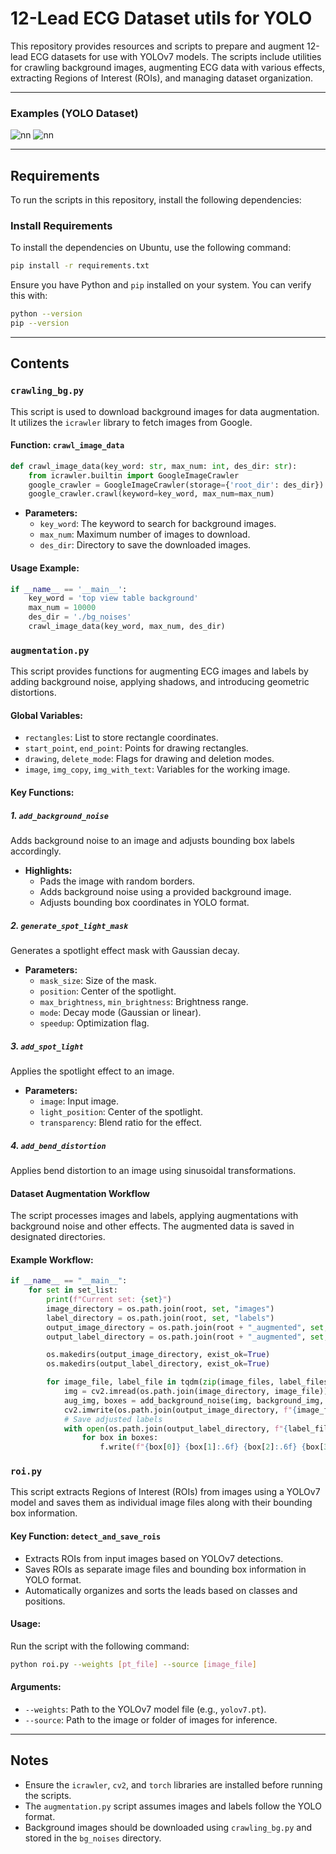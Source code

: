 # 12-Lead ECG Dataset utils for YOLO 

This repository provides resources and scripts to prepare and augment 12-lead ECG datasets for use with YOLOv7 models. The scripts include utilities for crawling background images, augmenting ECG data with various effects, extracting Regions of Interest (ROIs), and managing dataset organization.

***

### Examples (YOLO Dataset)
![nn](https://ifh.cc/g/AjB3F3.png)
![nn](https://ifh.cc/g/5cvLxR.png)


*** 
## Requirements
To run the scripts in this repository, install the following dependencies:


### Install Requirements
To install the dependencies on Ubuntu, use the following command:
```bash
pip install -r requirements.txt
```

Ensure you have Python and `pip` installed on your system. You can verify this with:
```bash
python --version
pip --version
```
***

## Contents

### `crawling_bg.py`
This script is used to download background images for data augmentation. It utilizes the `icrawler` library to fetch images from Google.

#### Function: `crawl_image_data`
```python
def crawl_image_data(key_word: str, max_num: int, des_dir: str):
    from icrawler.builtin import GoogleImageCrawler
    google_crawler = GoogleImageCrawler(storage={'root_dir': des_dir})
    google_crawler.crawl(keyword=key_word, max_num=max_num)
```

- **Parameters:**
  - `key_word`: The keyword to search for background images.
  - `max_num`: Maximum number of images to download.
  - `des_dir`: Directory to save the downloaded images.

#### Usage Example:
```python
if __name__ == '__main__':
    key_word = 'top view table background'
    max_num = 10000
    des_dir = './bg_noises'
    crawl_image_data(key_word, max_num, des_dir)
```

### `augmentation.py`
This script provides functions for augmenting ECG images and labels by adding background noise, applying shadows, and introducing geometric distortions.

#### Global Variables:
- `rectangles`: List to store rectangle coordinates.
- `start_point`, `end_point`: Points for drawing rectangles.
- `drawing`, `delete_mode`: Flags for drawing and deletion modes.
- `image`, `img_copy`, `img_with_text`: Variables for the working image.

#### Key Functions:

##### 1. `add_background_noise`
Adds background noise to an image and adjusts bounding box labels accordingly.

- **Highlights:**
  - Pads the image with random borders.
  - Adds background noise using a provided background image.
  - Adjusts bounding box coordinates in YOLO format.

##### 2. `generate_spot_light_mask`
Generates a spotlight effect mask with Gaussian decay.

- **Parameters:**
  - `mask_size`: Size of the mask.
  - `position`: Center of the spotlight.
  - `max_brightness`, `min_brightness`: Brightness range.
  - `mode`: Decay mode (Gaussian or linear).
  - `speedup`: Optimization flag.

##### 3. `add_spot_light`
Applies the spotlight effect to an image.

- **Parameters:**
  - `image`: Input image.
  - `light_position`: Center of the spotlight.
  - `transparency`: Blend ratio for the effect.

##### 4. `add_bend_distortion`
Applies bend distortion to an image using sinusoidal transformations.

#### Dataset Augmentation Workflow
The script processes images and labels, applying augmentations with background noise and other effects. The augmented data is saved in designated directories.

#### Example Workflow:
```python
if __name__ == "__main__":
    for set in set_list:
        print(f"Current set: {set}")
        image_directory = os.path.join(root, set, "images")
        label_directory = os.path.join(root, set, "labels")
        output_image_directory = os.path.join(root + "_augmented", set, "images")
        output_label_directory = os.path.join(root + "_augmented", set, "labels")

        os.makedirs(output_image_directory, exist_ok=True)
        os.makedirs(output_label_directory, exist_ok=True)

        for image_file, label_file in tqdm(zip(image_files, label_files), total=len(image_files), desc="Processing"):
            img = cv2.imread(os.path.join(image_directory, image_file))
            aug_img, boxes = add_background_noise(img, background_img, label_file)
            cv2.imwrite(os.path.join(output_image_directory, f"{image_file[:-4]}-augmented{image_file[-4:]}"), aug_img)
            # Save adjusted labels
            with open(os.path.join(output_label_directory, f"{label_file[:-4]}-augmented.txt"), 'w') as f:
                for box in boxes:
                    f.write(f"{box[0]} {box[1]:.6f} {box[2]:.6f} {box[3]:.6f} {box[4]:.6f}\n")
```

### `roi.py`
This script extracts Regions of Interest (ROIs) from images using a YOLOv7 model and saves them as individual image files along with their bounding box information.

#### Key Function: `detect_and_save_rois`
- Extracts ROIs from input images based on YOLOv7 detections.
- Saves ROIs as separate image files and bounding box information in YOLO format.
- Automatically organizes and sorts the leads based on classes and positions.

#### Usage:
Run the script with the following command:
```bash
python roi.py --weights [pt_file] --source [image_file]
```

#### Arguments:
- `--weights`: Path to the YOLOv7 model file (e.g., `yolov7.pt`).
- `--source`: Path to the image or folder of images for inference.

***

## Notes
- Ensure the `icrawler`, `cv2`, and `torch` libraries are installed before running the scripts.
- The `augmentation.py` script assumes images and labels follow the YOLO format.
- Background images should be downloaded using `crawling_bg.py` and stored in the `bg_noises` directory.


